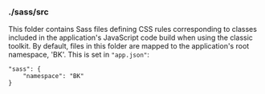 ### ./sass/src

This folder contains Sass files defining CSS rules corresponding to classes
included in the application's JavaScript code build when using the classic toolkit.
By default, files in this folder are mapped to the application's root namespace, 'BK'.
This is set in `"app.json"`:

    "sass": {
        "namespace": "BK"
    }